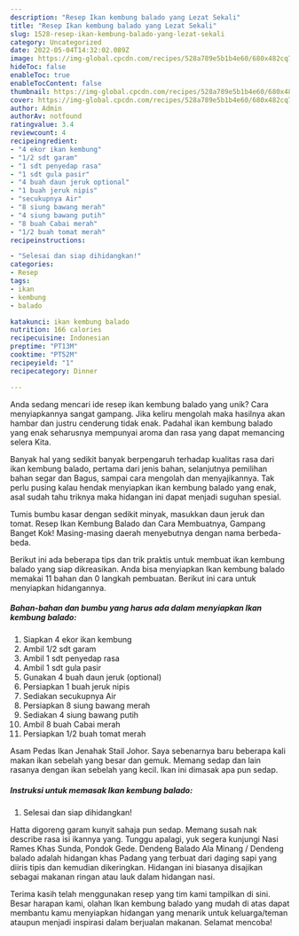 ```yaml
---
description: "Resep Ikan kembung balado yang Lezat Sekali"
title: "Resep Ikan kembung balado yang Lezat Sekali"
slug: 1528-resep-ikan-kembung-balado-yang-lezat-sekali
category: Uncategorized
date: 2022-05-04T14:32:02.089Z
image: https://img-global.cpcdn.com/recipes/528a789e5b1b4e60/680x482cq70/ikan-kembung-balado-foto-resep-utama.jpg
hideToc: false
enableToc: true
enableTocContent: false
thumbnail: https://img-global.cpcdn.com/recipes/528a789e5b1b4e60/680x482cq70/ikan-kembung-balado-foto-resep-utama.jpg
cover: https://img-global.cpcdn.com/recipes/528a789e5b1b4e60/680x482cq70/ikan-kembung-balado-foto-resep-utama.jpg
author: Admin
authorAv: notfound
ratingvalue: 3.4
reviewcount: 4
recipeingredient:
- "4 ekor ikan kembung"
- "1/2 sdt garam"
- "1 sdt penyedap rasa"
- "1 sdt gula pasir"
- "4 buah daun jeruk optional"
- "1 buah jeruk nipis"
- "secukupnya Air"
- "8 siung bawang merah"
- "4 siung bawang putih"
- "8 buah Cabai merah"
- "1/2 buah tomat merah"
recipeinstructions:

- "Selesai dan siap dihidangkan!"
categories:
- Resep
tags:
- ikan
- kembung
- balado

katakunci: ikan kembung balado 
nutrition: 166 calories
recipecuisine: Indonesian
preptime: "PT13M"
cooktime: "PT52M"
recipeyield: "1"
recipecategory: Dinner

---
```





Anda sedang mencari ide resep ikan kembung balado yang unik? Cara menyiapkannya sangat gampang. Jika keliru mengolah maka hasilnya akan hambar dan justru cenderung tidak enak. Padahal ikan kembung balado yang enak seharusnya mempunyai aroma dan rasa yang dapat memancing selera Kita.





Banyak hal yang sedikit banyak berpengaruh terhadap kualitas rasa dari ikan kembung balado, pertama dari jenis bahan, selanjutnya pemilihan bahan segar dan Bagus, sampai cara mengolah dan menyajikannya. Tak perlu pusing kalau hendak menyiapkan ikan kembung balado yang enak,      asal sudah tahu triknya maka hidangan ini dapat menjadi suguhan spesial.














Tumis bumbu kasar dengan sedikit minyak, masukkan daun jeruk dan tomat. Resep Ikan Kembung Balado dan Cara Membuatnya, Gampang Banget Kok! Masing-masing daerah menyebutnya dengan nama berbeda-beda.






Berikut ini ada beberapa tips dan trik praktis untuk membuat ikan kembung balado yang siap dikreasikan. Anda bisa menyiapkan Ikan kembung balado memakai 11 bahan dan 0 langkah pembuatan. Berikut ini cara untuk menyiapkan hidangannya.

<!--inarticleads1-->

##### Bahan-bahan dan bumbu yang harus ada dalam menyiapkan Ikan kembung balado:

1. Siapkan 4 ekor ikan kembung
1. Ambil 1/2 sdt garam
1. Ambil 1 sdt penyedap rasa
1. Ambil 1 sdt gula pasir
1. Gunakan 4 buah daun jeruk (optional)
1. Persiapkan 1 buah jeruk nipis
1. Sediakan secukupnya Air
1. Persiapkan 8 siung bawang merah
1. Sediakan 4 siung bawang putih
1. Ambil 8 buah Cabai merah
1. Persiapkan 1/2 buah tomat merah


Asam Pedas Ikan Jenahak Stail Johor. Saya sebenarnya baru beberapa kali makan ikan sebelah yang besar dan gemuk. Memang sedap dan lain rasanya dengan ikan sebelah yang kecil. Ikan ini dimasak apa pun sedap. 

<!--inarticleads2-->

##### Instruksi untuk memasak Ikan kembung balado:


1. Selesai dan siap dihidangkan!

Hatta digoreng garam kunyit sahaja pun sedap. Memang susah nak describe rasa isi ikannya yang. Tunggu apalagi, yuk segera kunjungi Nasi Rames Khas Sunda, Pondok Gede. Dendeng Balado Ala Minang / Dendeng balado adalah hidangan khas Padang yang terbuat dari daging sapi yang diiris tipis dan kemudian dikeringkan. Hidangan ini biasanya disajikan sebagai makanan ringan atau lauk dalam hidangan nasi. 

Terima kasih telah menggunakan resep yang tim kami tampilkan di sini. Besar harapan kami, olahan Ikan kembung balado yang mudah di atas dapat membantu kamu menyiapkan hidangan yang menarik untuk keluarga/teman ataupun menjadi inspirasi dalam berjualan makanan. Selamat mencoba!
